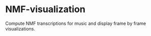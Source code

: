 # NMF-visualization
Compute NMF transcriptions for music and display frame by frame visualizations.
